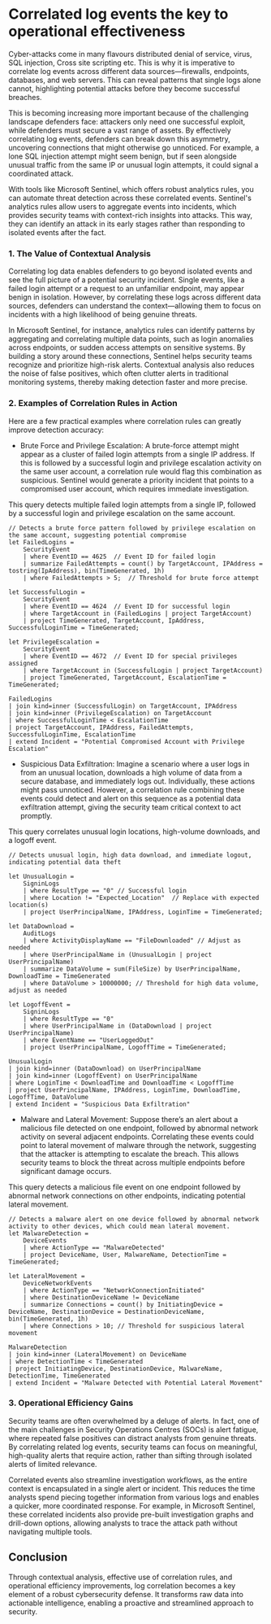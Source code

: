 # Correlated log events the key to operational effectiveness  
Cyber-attacks come in many flavours distributed denial of service, virus, SQL injection, Cross site scripting etc. This is why it is imperative to correlate log events across different data sources—firewalls, endpoints, databases, and web servers. This can reveal patterns that single logs alone cannot, highlighting potential attacks before they become successful breaches.

This is becoming increasing more important because of the challenging landscape defenders face: attackers only need one successful exploit, while defenders must secure a vast range of assets. By effectively correlating log events, defenders can break down this asymmetry, uncovering connections that might otherwise go unnoticed. For example, a lone SQL injection attempt might seem benign, but if seen alongside unusual traffic from the same IP or unusual login attempts, it could signal a coordinated attack.

With tools like Microsoft Sentinel, which offers robust analytics rules, you can automate threat detection across these correlated events. Sentinel's analytics rules allow users to aggregate events into incidents, which provides security teams with context-rich insights into attacks. This way, they can identify an attack in its early stages rather than responding to isolated events after the fact.

### 1. The Value of Contextual Analysis

Correlating log data enables defenders to go beyond isolated events and see the full picture of a potential security incident. Single events, like a failed login attempt or a request to an unfamiliar endpoint, may appear benign in isolation. However, by correlating these logs across different data sources, defenders can understand the context—allowing them to focus on incidents with a high likelihood of being genuine threats.

In Microsoft Sentinel, for instance, analytics rules can identify patterns by aggregating and correlating multiple data points, such as login anomalies across endpoints, or sudden access attempts on sensitive systems. By building a story around these connections, Sentinel helps security teams recognize and prioritize high-risk alerts. Contextual analysis also reduces the noise of false positives, which often clutter alerts in traditional monitoring systems, thereby making detection faster and more precise.

### 2. Examples of Correlation Rules in Action
Here are a few practical examples where correlation rules can greatly improve detection accuracy:

- Brute Force and Privilege Escalation: A brute-force attempt might appear as a cluster of failed login attempts from a single IP address. If this is followed by a successful login and privilege escalation activity on the same user account, a correlation rule would flag this combination as suspicious. Sentinel would generate a priority incident that points to a compromised user account, which requires immediate investigation.

This query detects multiple failed login attempts from a single IP, followed by a successful login and privilege escalation on the same account.
```
// Detects a brute force pattern followed by privilege escalation on the same account, suggesting potential compromise
let FailedLogins = 
    SecurityEvent
    | where EventID == 4625  // Event ID for failed login
    | summarize FailedAttempts = count() by TargetAccount, IPAddress = tostring(IpAddress), bin(TimeGenerated, 1h)
    | where FailedAttempts > 5;  // Threshold for brute force attempt

let SuccessfulLogin = 
    SecurityEvent
    | where EventID == 4624  // Event ID for successful login
    | where TargetAccount in (FailedLogins | project TargetAccount) 
    | project TimeGenerated, TargetAccount, IpAddress, SuccessfulLoginTime = TimeGenerated;

let PrivilegeEscalation =
    SecurityEvent
    | where EventID == 4672  // Event ID for special privileges assigned
    | where TargetAccount in (SuccessfulLogin | project TargetAccount)
    | project TimeGenerated, TargetAccount, EscalationTime = TimeGenerated;

FailedLogins
| join kind=inner (SuccessfulLogin) on TargetAccount, IPAddress
| join kind=inner (PrivilegeEscalation) on TargetAccount
| where SuccessfulLoginTime < EscalationTime
| project TargetAccount, IPAddress, FailedAttempts, SuccessfulLoginTime, EscalationTime
| extend Incident = "Potential Compromised Account with Privilege Escalation"

```



- Suspicious Data Exfiltration: Imagine a scenario where a user logs in from an unusual location, downloads a high volume of data from a secure database, and immediately logs out. Individually, these actions might pass unnoticed. However, a correlation rule combining these events could detect and alert on this sequence as a potential data exfiltration attempt, giving the security team critical context to act promptly.
  
This query correlates unusual login locations, high-volume downloads, and a logoff event.

```
// Detects unusual login, high data download, and immediate logout, indicating potential data theft

let UnusualLogin = 
    SigninLogs
    | where ResultType == "0" // Successful login
    | where Location != "Expected_Location"  // Replace with expected location(s)
    | project UserPrincipalName, IPAddress, LoginTime = TimeGenerated;

let DataDownload = 
    AuditLogs
    | where ActivityDisplayName == "FileDownloaded" // Adjust as needed
    | where UserPrincipalName in (UnusualLogin | project UserPrincipalName)
    | summarize DataVolume = sum(FileSize) by UserPrincipalName, DownloadTime = TimeGenerated
    | where DataVolume > 10000000; // Threshold for high data volume, adjust as needed

let LogoffEvent = 
    SigninLogs
    | where ResultType == "0" 
    | where UserPrincipalName in (DataDownload | project UserPrincipalName)
    | where EventName == "UserLoggedOut"
    | project UserPrincipalName, LogoffTime = TimeGenerated;

UnusualLogin
| join kind=inner (DataDownload) on UserPrincipalName
| join kind=inner (LogoffEvent) on UserPrincipalName
| where LoginTime < DownloadTime and DownloadTime < LogoffTime
| project UserPrincipalName, IPAddress, LoginTime, DownloadTime, LogoffTime, DataVolume
| extend Incident = "Suspicious Data Exfiltration"

```


  
- Malware and Lateral Movement: Suppose there’s an alert about a malicious file detected on one endpoint, followed by abnormal network activity on several adjacent endpoints. Correlating these events could point to lateral movement of malware through the network, suggesting that the attacker is attempting to escalate the breach. This allows security teams to block the threat across multiple endpoints before significant damage occurs.
  
This query detects a malicious file event on one endpoint followed by abnormal network connections on other endpoints, indicating potential lateral movement.
```
// Detects a malware alert on one device followed by abnormal network activity to other devices, which could mean lateral movement.
let MalwareDetection = 
    DeviceEvents
    | where ActionType == "MalwareDetected" 
    | project DeviceName, User, MalwareName, DetectionTime = TimeGenerated;

let LateralMovement = 
    DeviceNetworkEvents
    | where ActionType == "NetworkConnectionInitiated"
    | where DestinationDeviceName != DeviceName
    | summarize Connections = count() by InitiatingDevice = DeviceName, DestinationDevice = DestinationDeviceName, bin(TimeGenerated, 1h)
    | where Connections > 10; // Threshold for suspicious lateral movement

MalwareDetection
| join kind=inner (LateralMovement) on DeviceName
| where DetectionTime < TimeGenerated
| project InitiatingDevice, DestinationDevice, MalwareName, DetectionTime, TimeGenerated
| extend Incident = "Malware Detected with Potential Lateral Movement"

```


### 3. Operational Efficiency Gains

Security teams are often overwhelmed by a deluge of alerts. In fact, one of the main challenges in Security Operations Centres (SOCs) is alert fatigue, where repeated false positives can distract analysts from genuine threats. By correlating related log events, security teams can focus on meaningful, high-quality alerts that require action, rather than sifting through isolated alerts of limited relevance.

Correlated events also streamline investigation workflows, as the entire context is encapsulated in a single alert or incident. This reduces the time analysts spend piecing together information from various logs and enables a quicker, more coordinated response. For example, in Microsoft Sentinel, these correlated incidents also provide pre-built investigation graphs and drill-down options, allowing analysts to trace the attack path without navigating multiple tools.

## Conclusion
Through contextual analysis, effective use of correlation rules, and operational efficiency improvements, log correlation becomes a key element of a robust cybersecurity defense. It transforms raw data into actionable intelligence, enabling a proactive and streamlined approach to security.
